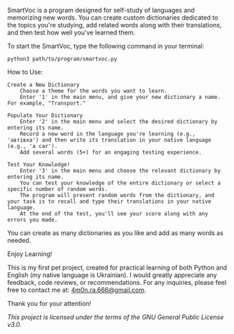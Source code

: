 
SmartVoc is a program designed for self-study of languages and memorizing new words. 
You can create custom dictionaries dedicated to the topics you're studying, 
add related words along with their translations, and then test how well you've learned them.

To start the SmartVoc, type the following command in your terminal:

    python3 path/to/program/smartvoc.py

How to Use:

    Create a New Dictionary
        Choose a theme for the words you want to learn.
        Enter '1' in the main menu, and give your new dictionary a name. For example, "Transport."

    Populate Your Dictionary
        Enter '2' in the main menu and select the desired dictionary by entering its name.
        Record a new word in the language you're learning (e.g., 'автівка') and then write its translation in your native language (e.g., 'a car').
        Add several words (5+) for an engaging testing experience.

    Test Your Knowledge!
        Enter '3' in the main menu and choose the relevant dictionary by entering its name.
        You can test your knowledge of the entire dictionary or select a specific number of random words.
        The program will present random words from the dictionary, and your task is to recall and type their translations in your native language.
        At the end of the test, you'll see your score along with any errors you made.

You can create as many dictionaries as you like and add as many words as needed.

Enjoy Learning!

This is my first pet project, created for practical learning of both Python and English (my native language is Ukrainian).
I would greatly appreciate any feedback, code reviews, or recommendations. 
For any inquiries, please feel free to contact me at: 4m0n.ra.666@gmail.com.

Thank you for your attention!

*This project is licensed under the terms of the GNU General Public License v3.0.*